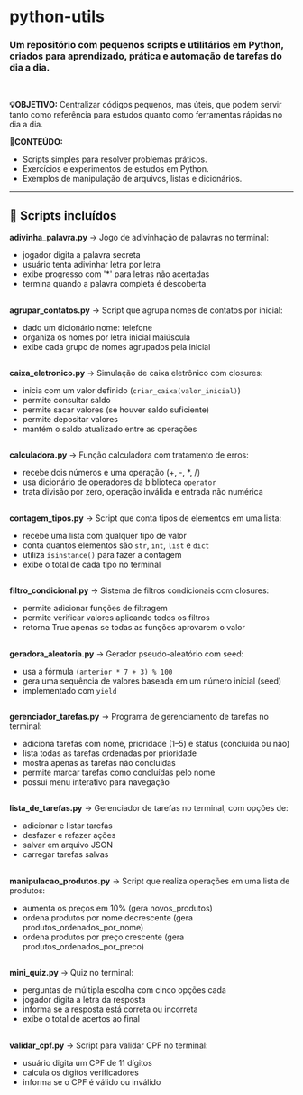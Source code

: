 # python-utils
<h3>Um repositório com pequenos scripts e utilitários em Python, criados para aprendizado, prática e automação de tarefas do dia a dia.</h3><br>

**💡OBJETIVO:**
Centralizar códigos pequenos, mas úteis, que podem servir tanto como referência para estudos quanto como ferramentas rápidas no dia a dia.

**📌CONTEÚDO:**
- Scripts simples para resolver problemas práticos.
- Exercícios e experimentos de estudos em Python.
- Exemplos de manipulação de arquivos, listas e dicionários.
---

## 📂 Scripts incluídos

**adivinha_palavra.py** → Jogo de adivinhação de palavras no terminal:
  - jogador digita a palavra secreta
  - usuário tenta adivinhar letra por letra
  - exibe progresso com '*' para letras não acertadas
  - termina quando a palavra completa é descoberta
##
**agrupar_contatos.py** → Script que agrupa nomes de contatos por inicial:
  - dado um dicionário nome: telefone
  - organiza os nomes por letra inicial maiúscula
  - exibe cada grupo de nomes agrupados pela inicial
##
**caixa_eletronico.py** → Simulação de caixa eletrônico com closures:
  - inicia com um valor definido (`criar_caixa(valor_inicial)`)
  - permite consultar saldo
  - permite sacar valores (se houver saldo suficiente)
  - permite depositar valores
  - mantém o saldo atualizado entre as operações
##
**calculadora.py** → Função calculadora com tratamento de erros:
  - recebe dois números e uma operação (+, -, *, /)
  - usa dicionário de operadores da biblioteca `operator`
  - trata divisão por zero, operação inválida e entrada não numérica
##
**contagem_tipos.py** → Script que conta tipos de elementos em uma lista:
  - recebe uma lista com qualquer tipo de valor
  - conta quantos elementos são `str`, `int`, `list` e `dict`
  - utiliza `isinstance()` para fazer a contagem
  - exibe o total de cada tipo no terminal
##
**filtro_condicional.py** → Sistema de filtros condicionais com closures:
  - permite adicionar funções de filtragem
  - permite verificar valores aplicando todos os filtros
  - retorna True apenas se todas as funções aprovarem o valor
##
**geradora_aleatoria.py** → Gerador pseudo-aleatório com seed:
  - usa a fórmula `(anterior * 7 + 3) % 100`
  - gera uma sequência de valores baseada em um número inicial (seed)
  - implementado com `yield`
##
**gerenciador_tarefas.py** → Programa de gerenciamento de tarefas no terminal:
  - adiciona tarefas com nome, prioridade (1–5) e status (concluída ou não)
  - lista todas as tarefas ordenadas por prioridade
  - mostra apenas as tarefas não concluídas
  - permite marcar tarefas como concluídas pelo nome
  - possui menu interativo para navegação
##
**lista_de_tarefas.py** → Gerenciador de tarefas no terminal, com opções de:
  - adicionar e listar tarefas
  - desfazer e refazer ações
  - salvar em arquivo JSON
  - carregar tarefas salvas
##
**manipulacao_produtos.py** → Script que realiza operações em uma lista de produtos:
  - aumenta os preços em 10% (gera novos_produtos)
  - ordena produtos por nome decrescente (gera produtos_ordenados_por_nome)
  - ordena produtos por preço crescente (gera produtos_ordenados_por_preco)
##
**mini_quiz.py** → Quiz no terminal:
  - perguntas de múltipla escolha com cinco opções cada
  - jogador digita a letra da resposta
  - informa se a resposta está correta ou incorreta
  - exibe o total de acertos ao final
##
**validar_cpf.py** → Script para validar CPF no terminal:
  - usuário digita um CPF de 11 dígitos
  - calcula os dígitos verificadores
  - informa se o CPF é válido ou inválido

